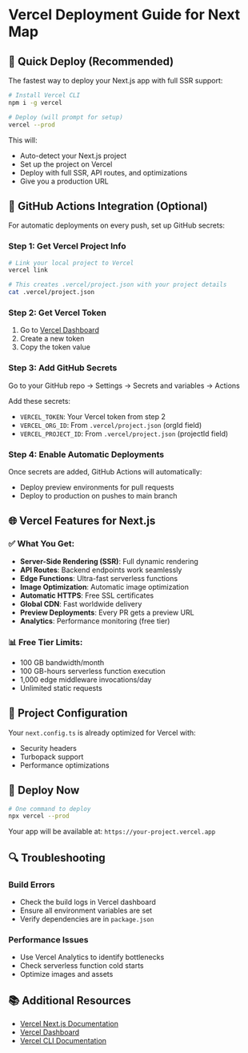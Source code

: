 # Vercel Deployment Guide for Next Map

## 🚀 Quick Deploy (Recommended)

The fastest way to deploy your Next.js app with full SSR support:

```bash
# Install Vercel CLI
npm i -g vercel

# Deploy (will prompt for setup)
vercel --prod
```

This will:
- Auto-detect your Next.js project
- Set up the project on Vercel
- Deploy with full SSR, API routes, and optimizations
- Give you a production URL

## 🔧 GitHub Actions Integration (Optional)

For automatic deployments on every push, set up GitHub secrets:

### Step 1: Get Vercel Project Info

```bash
# Link your local project to Vercel
vercel link

# This creates .vercel/project.json with your project details
cat .vercel/project.json
```

### Step 2: Get Vercel Token

1. Go to [Vercel Dashboard](https://vercel.com/account/tokens)
2. Create a new token
3. Copy the token value

### Step 3: Add GitHub Secrets

Go to your GitHub repo → Settings → Secrets and variables → Actions

Add these secrets:
- `VERCEL_TOKEN`: Your Vercel token from step 2
- `VERCEL_ORG_ID`: From `.vercel/project.json` (orgId field)
- `VERCEL_PROJECT_ID`: From `.vercel/project.json` (projectId field)

### Step 4: Enable Automatic Deployments

Once secrets are added, GitHub Actions will automatically:
- Deploy preview environments for pull requests
- Deploy to production on pushes to main branch

## 🌐 Vercel Features for Next.js

### ✅ What You Get:
- **Server-Side Rendering (SSR)**: Full dynamic rendering
- **API Routes**: Backend endpoints work seamlessly
- **Edge Functions**: Ultra-fast serverless functions
- **Image Optimization**: Automatic image optimization
- **Automatic HTTPS**: Free SSL certificates
- **Global CDN**: Fast worldwide delivery
- **Preview Deployments**: Every PR gets a preview URL
- **Analytics**: Performance monitoring (free tier)

### 📊 Free Tier Limits:
- 100 GB bandwidth/month
- 100 GB-hours serverless function execution
- 1,000 edge middleware invocations/day
- Unlimited static requests

## 🔧 Project Configuration

Your `next.config.ts` is already optimized for Vercel with:
- Security headers
- Turbopack support
- Performance optimizations

## 🚀 Deploy Now

```bash
# One command to deploy
npx vercel --prod
```

Your app will be available at: `https://your-project.vercel.app`

## 🔍 Troubleshooting

### Build Errors
- Check the build logs in Vercel dashboard
- Ensure all environment variables are set
- Verify dependencies are in `package.json`

### Performance Issues
- Use Vercel Analytics to identify bottlenecks
- Check serverless function cold starts
- Optimize images and assets

## 📚 Additional Resources

- [Vercel Next.js Documentation](https://vercel.com/docs/frameworks/nextjs)
- [Vercel Dashboard](https://vercel.com/dashboard)
- [Vercel CLI Documentation](https://vercel.com/docs/cli)